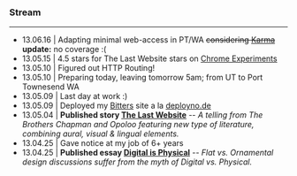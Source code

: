 ### Stream
***
+ 13.06.16 | Adapting minimal web-access in PT/WA ~~considering [Karma](https://yourkarma.com/)~~ **update:** no coverage :(
+ 13.05.15 | 4.5 stars for The Last Website stars on [Chrome Experiments](https://plus.google.com/+GoogleChromeDevelopers/posts/1knVYZweFoM)
+ 13.05.10 | Figured out HTTP Routing!
+ 13.05.10 | Preparing today, leaving tomorrow 5am; from UT to Port Townesend WA
+ 13.05.09 | Last day at work :)
+ 13.05.09 | Deployed my [Bitters](http://bitters.evbogue.com/) site a la [deployno.de](http://deployno.de)
+ 13.05.04 | **Published story [The Last Website](http://www.lastwebsite.io/)** -- *A telling from The Brothers Chapman and Opoloo featuring new type of literature, combining aural, visual & lingual elements.* 
+ 13.04.25 | Gave notice at my job of 6+ years
+ 13.04.25 | **Published essay [Digital is Physical](http://blog.opoloo.com/articles/digital-is-physical)** -- *Flat vs. Ornamental design discussions suffer from the myth of Digital vs. Physical.*